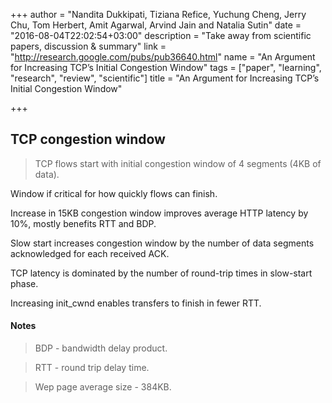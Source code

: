 +++
author = "Nandita Dukkipati, Tiziana Refice, Yuchung Cheng, Jerry Chu, Tom Herbert, Amit Agarwal, Arvind Jain and Natalia Sutin"
date = "2016-08-04T22:02:54+03:00"
description = "Take away from scientific papers, discussion & summary"
link = "http://research.google.com/pubs/pub36640.html"
name = "An Argument for Increasing TCP’s Initial Congestion Window"
tags = ["paper", "learning", "research", "review", "scientific"]
title = "An Argument for Increasing TCP’s Initial Congestion Window"

+++

## TCP congestion window

> TCP flows start with initial congestion window of 4 segments (4KB of data).

Window if critical for how quickly flows can finish. 

Increase in 15KB congestion window improves average HTTP latency by 10%, mostly benefits RTT and BDP.

Slow start increases congestion window by the number of data segments acknowledged for each received ACK.

TCP latency is dominated by the number of round-trip times in slow-start phase. 

Increasing init_cwnd enables transfers to finish in fewer RTT.

#### Notes

> BDP - bandwidth delay product.

> RTT - round trip delay time.

> Wep page average size - 384KB.
